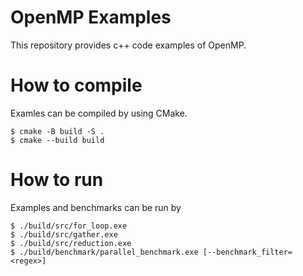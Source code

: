 # OpenMP Examples

This repository provides c++ code examples of OpenMP.

# How to compile

Examles can be compiled by using CMake.

```terminal
$ cmake -B build -S .
$ cmake --build build
```

# How to run

Examples and benchmarks can be run by

```terminal
$ ./build/src/for_loop.exe
$ ./build/src/gather.exe
$ ./build/src/reduction.exe
$ ./build/benchmark/parallel_benchmark.exe [--benchmark_filter=<regex>]
```